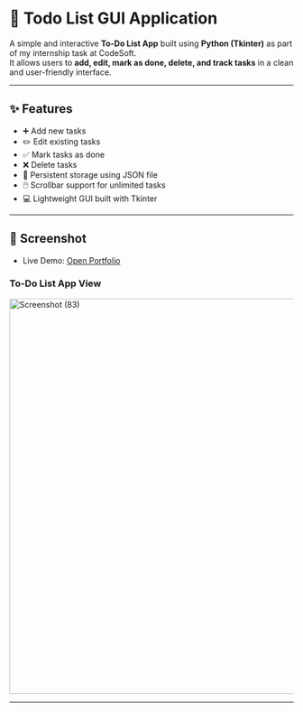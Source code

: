 # 📝 Todo List GUI Application  

A simple and interactive **To-Do List App** built using **Python (Tkinter)** as part of my internship task at CodeSoft.  
It allows users to **add, edit, mark as done, delete, and track tasks** in a clean and user-friendly interface.  

---

## ✨ Features  
- ➕ Add new tasks  
- ✏️ Edit existing tasks  
- ✅ Mark tasks as done  
- ❌ Delete tasks  
- 📂 Persistent storage using JSON file  
- 🖱️ Scrollbar support for unlimited tasks  
- 💻 Lightweight GUI built with Tkinter  

---

## 📸 Screenshot  

- Live Demo: [Open Portfolio]()

### To-Do List App View  

<img width="1920" height="701" alt="Screenshot (83)" src="https://github.com/user-attachments/assets/7d3cf2a7-3140-45a1-ba10-a91069be28ba" />

---
